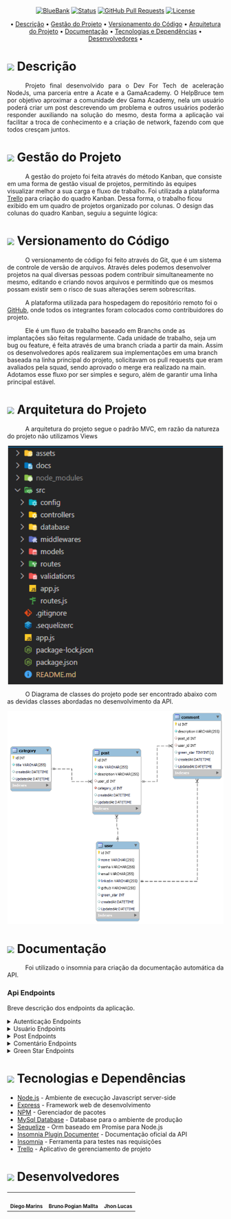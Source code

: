 <!--
![dscatalog-catalog](https://github.com/Daniel-Caetano/Help-Bruce/blob/develop/assets/helpbruce.gif)

<!-- <h1 align="center">Helpe Bruce</h1> -->

<div align="center">

[![BlueBank](https://img.shields.io/badge/HelpBruce-name-blue.svg)](http://BlueBank.url.com)
[![Status](https://img.shields.io/badge/status-active-success.svg)]()
[![GitHub Pull Requests](https://img.shields.io/github/issues-pr/kylelobo/The-Documentation-Compendium.svg)](https://github.com/jonaslucenafilho/BlueBankPanAcademy/pulls)
[![License](https://img.shields.io/badge/license-MIT-blue.svg)](LICENSE.md)

</div>

<p align="center">
	• <a href="#descricao">Descrição</a> •
	<a href="#gestao-do-projeto">Gestão do Projeto</a> •
	<a href="#versionamento">Versionamento do Código</a> •
	<a href="#arquitetura">Arquitetura do Projeto</a> •
	<a href="#documentacao">Documentação</a> •
	<a href="#tecnologias-dependencias">Tecnologias e Dependências</a> •
	<a href="#desenvolvedores">Desenvolvedores</a> •
</p>

<h1 id="descricao">
	<img src="https://img.icons8.com/external-tal-revivo-color-tal-revivo/24/000000/external-readme-is-a-easy-to-build-a-developer-hub-that-adapts-to-the-user-logo-color-tal-revivo.png"/>
  Descrição
</h1>

<p align="justify"> &emsp;&emsp;&emsp;Projeto final desenvolvido para o Dev For Tech de aceleração NodeJs, uma parceria entre a Acate e a GamaAcademy. O HelpBruce tem por objetivo aproximar a comunidade dev Gama Academy, nela um usuário poderá criar um post descrevendo um problema e outros usuários poderão responder auxiliando na solução do mesmo, desta forma a aplicação vai facilitar a troca de conhecimento e a criação de network, fazendo com que todos cresçam juntos.
</p>

<h1 id="gestao-do-projeto">
	<img height="28" src="https://img.icons8.com/fluency/50/000000/project.png"/>
  Gestão do Projeto
</h1>

<p text-align="justify"> &emsp;&emsp;&emsp;A gestão do projeto foi feita através do método Kanban, que consiste em uma forma de gestão visual de projetos, permitindo às equipes visualizar melhor a sua carga e fluxo de trabalho. Foi utilizada a plataforma <a href="https://www.atlassian.com/br/software/trello">Trello</a> para criação do quadro Kanban. Dessa forma, o trabalho ficou exibido em um quadro de projetos organizado por colunas. O design das colunas do quadro Kanban, seguiu a seguinte lógica: 
</p>


<h1 id="versionamento">
<img src="https://img.icons8.com/officel/30/000000/compare-git.png"/>
  Versionamento do Código
</h1>

<p text-align="justify">&emsp;&emsp;&emsp;O versionamento de código foi feito através do Git, que é um sistema de controle de versão de arquivos. Através deles podemos desenvolver projetos na qual diversas pessoas podem contribuir simultaneamente no mesmo, editando e criando novos arquivos e permitindo que os mesmos possam existir sem o risco de suas alterações serem sobrescritas.
</p>

<p text-align="justify">&emsp;&emsp;&emsp;A plataforma utilizada para hospedagem do repositório remoto foi o <a href="https://github.com/">GitHub</a>, onde todos os integrantes foram colocados como contribuidores do projeto.
</p>

<p text-align="justify">&emsp;&emsp;&emsp;Ele é um fluxo de trabalho baseado em Branchs onde as implantações são feitas regularmente. Cada unidade de trabalho, seja um bug ou feature, é feita através de uma branch criada a partir da main. Assim os desenvolvedores após realizarem sua implementações em uma branch baseada na linha principal do projeto, solicitavam os pull requests que eram avaliados pela squad, sendo aprovado o merge era realizado na main. Adotamos esse fluxo por ser simples e seguro, além de garantir uma linha principal estável. 
</p>

<h1 id="arquitetura">
<img src="https://img.icons8.com/office/30/000000/blueprint.png"/>
  Arquitetura do Projeto
</h1>

<p text-align="justify">&emsp;&emsp;&emsp;A arquitetura do projeto segue o padrão MVC, em razão da natureza do projeto não utilizamos Views </p>

<p align="center">  
  <img align="center" src="https://github.com/Daniel-Caetano/Help-Bruce/blob/develop/assets/arquitetura.png" width="500px" />
</p>

<p text-align="justify">&emsp;&emsp;&emsp;O Diagrama de classes do projeto pode ser encontrado abaixo com as devidas classes abordadas no desenvolvimento da API. </p>

<p align="center">  
  <img align="center" src="https://github.com/Daniel-Caetano/Help-Bruce/blob/develop/assets/diagrama.png" width="600px" />
</p>

<h1 id="documentacao">
<img height="30" src="https://img.icons8.com/color/48/000000/documents.png"/>
  Documentação
</h1>

<p text-align="justify"> &emsp;&emsp;&emsp;Foi utilizado o insomnia para criação da documentação automática da API. 
</p>

### Api Endpoints

Breve descrição dos endpoints da aplicação.

<details>
  <summary>Autenticação Endpoints</summary>
 <br>
  
  Gera um token de autenticação
  ``` ruby
  POST /login
  ```   
  | Parametro | Tipo | Descrição |
  | :--- | :--- | :--- |
  | `email` | `string` | **Requerido**. Email do usuário |
  | `senha` | `string` | **Requerido**. Senha do usuário |

</details>

<details>
  <summary>Usuário Endpoints</summary>
 <br>  
  
  Cadastra um novo usuário
  ``` ruby
  POST /users
  ```   
  | Parametro | Tipo | Descrição |
  | :--- | :--- | :--- |
  | `nome ` | `string` | **Requerido**. Nome do usuário |
  | `senha ` | `string`| **Requerido**. Senha do usuário |	
  | `email ` | `string` | **Requerido**. Email do usuário |
  | `linkedin ` | `string` | **Requerido**. Conta do Linkedin do usuário |
  | `github ` | `string` | **Requerido**. Conta do Github do usuário|

Retorna uma lista de usuários

```ruby
GET /users
```

Retorna um único usuário a partir do id

```ruby
GET /users/{id}
```

| Parametro | Tipo      | Descrição                                       |
| :-------- | :-------- | :---------------------------------------------- |
| `id `     | `integer` | **Requerido**. Id do usuário que será procurado |

Atualiza os dados de um usuário a partir do id

```ruby
PUT /users/{id}
```

| Parametro   | Tipo      | Descrição                                    |
| :---------- | :-------- | :------------------------------------------- |
| `id `       | `integer` | **Requerido**.Id do usuário a ser atualizado |
| `nome `     | `string`  | **Opcional**. Nome do usuário                |
| `senha `    | `string`  | **Opcional**. Senha do usuário               |
| `email `    | `string`  | **Opcional**. Email do usuário               |
| `linkedin ` | `string`  | **Opcional**. Conta do Linkedin do usuário   |
| `github `   | `string`  | **Opcional**. Conta do Github do usuário     |

Deleta um usuário a partir do id

```ruby
DELETE /users/{id}
```

| Parametro | Tipo      | Descrição                                   |
| :-------- | :-------- | :------------------------------------------ |
| `id `     | `integer` | **Requerido**. id do usuário a ser removido |

</details>
<details>
  <summary>Post Endpoints</summary>
 <br>  
  
  Cadastra um novo post
  ``` ruby
  POST /post
  ```   
  | Parametro      | Tipo     | Descrição                                        |
  | :---           | :---     | :-------------------------------                 |
  | `title `       | `string` | **Requerido**. Titulo do problema do usuário     |
  | `description ` | `string` | **Requerido**.  Descrição do problema do usuário |	
  | `category_id ` | `integer`| **Requerido**. Id da categoria do problema       |


Retorna uma lista de posts

```ruby
GET /posts
```

Retorna um único post a partir do id

```ruby
GET /posts/{id}
```

| Parametro | Tipo      | Descrição                                       |
| :-------- | :-------- | :---------------------------------------------- |
| `id `     | `integer` | **Requerido**. Id do post que será procurado    |

Atualiza os dados de um post a partir do id

```ruby
PUT /posts/{id}
```

| Parametro     | Tipo      | Descrição                                 |
| :----------   | :-------- | :-----------------------------------------|
| `id `         | `integer` | **Requerido**.Id do post a ser atualizado |
| `title `      | `string`  | **Opcional**. Titulo do post              |
| `description `| `string`  | **Opcional**. Descrição do post           |


Deleta um post a partir do id

```ruby
DELETE /posts/{id}
```

| Parametro | Tipo      | Descrição                                   |
| :-------- | :-------- | :------------------------------------------ |
| `id `     | `integer` | **Requerido**. id do post a ser removido    |

</details>

<details>
  <summary>Comentário Endpoints</summary>
 <br>  
  
   Cadastra um novo comentário
  ``` ruby
  POST /comments
  ```   
  | Parametro      | Tipo     | Descrição                                        |
  | :---           | :---     | :-------------------------------                 |
  | `description ` | `string` | **Requerido**. comentário a ser realizado |	
  | `post_id ` | `integer`| **Requerido**. Id do post que vai receber o comentário    |


Retorna uma lista de comments

```ruby
GET /comments
```

Retorna um único comentário a partir do id

```ruby
GET /comments/{id}
```

| Parametro | Tipo      | Descrição                                       |
| :-------- | :-------- | :---------------------------------------------- |
| `id `     | `integer` | **Requerido**. Id do comentário que será procurado    |

Atualiza os dados de um comentário a partir do id

```ruby
PUT /comments/{id}
```

| Parametro     | Tipo      | Descrição                                 |
| :----------   | :-------- | :-----------------------------------------|
| `id `         | `integer` | **Requerido**.Id do comentário a ser atualizado |
| `description `      | `string`  | **Opcional**.  Nova descrição no comentário |

Deleta um comentário a partir do id

```ruby
DELETE /comments/{id}
```

| Parametro | Tipo      | Descrição                                         |
| :-------- | :-------- | :------------------------------------------       |
| `id `     | `integer` | **Requerido**. id do comentário a ser removido    |
</details>

<details>
  <summary>Green Star Endpoints</summary>
 <br>  
 
  Retorna uma agencia a partir do id informado
  ``` ruby
  POST /users/registerStar
  ```
  | Parametro | Tipo      | Descrição                                         |
  | :-------- | :-------- | :------------------------------------------       |
  | `id `     | `integer` | **Requerido**. id do comentário que vai receber a Green Star    |
  
</details>

<h1 id="tecnologias-dependencias">
<img height="30" src="https://img.icons8.com/fluency/50/000000/administrative-tools.png"/>
	Tecnologias e Dependências
</h1>

<a name = "tech_stack"></a>

- [Node.js](https://nodejs.org/) - Ambiente de execução Javascript server-side
- [Express](https://expressjs.com/pt-br/) - Framework web de desenvolvimento
- [NPM](https://www.npmjs.com/) - Gerenciador de pacotes
- [MySql Database](https://www.mysql.com/) - Database para o ambiente de produção
- [Sequelize](https://sequelize.org/) - Orm baseado em Promise para Node.js
- [Insomnia Plugin Documenter](https://insomnia.rest/plugins/insomnia-plugin-documenter) - Documentação oficial da API
- [Insomnia](https://insomnia.rest/) - Ferramenta para testes nas requisições
- [Trello](https://trello.com/) - Aplicativo de gerenciamento de projeto

<h1 id="desenvolvedores">
<img height="30" src="https://img.icons8.com/color/48/000000/devpost.png"/>
  Desenvolvedores
</h1>

<table align="center">
  <tr>
    <td align="center"><a href="https://github.com/diegomarins33"><img style="border-radius: 50%;" src="https://avatars.githubusercontent.com/diegomarins33" width="100px;" alt=""/><br /><sub><b>Diego Marins</b></sub></a><br /><a href="https://github.com/diegomarins33" title="Diego Marins"></a>
    </td>
    <td align="center"><a href="https://github.com/BrunoPogianMallta"><img style="border-radius: 50%;" src="https://avatars.githubusercontent.com/BrunoPogianMallta" width="100px;" alt=""/><br /><sub><b>Bruno Pogian Mallta</b></sub></a><br /><a href="https://github.com/BrunoPogianMallta" title="Bruno Pogian Mallta"></a>
    </td>
    <td align="center"><a href="https://github.com/jhonlucassilva10"><img style="border-radius: 50%;" src="https://avatars.githubusercontent.com/jhonlucassilva10" width="100px;" alt=""/><br /><sub><b>Jhon Lucas</b></sub></a><br /><a href="https://github.com/jhonlucassilva10" title="Jhon Lucas"></a></td>
  </tr>
</table>
